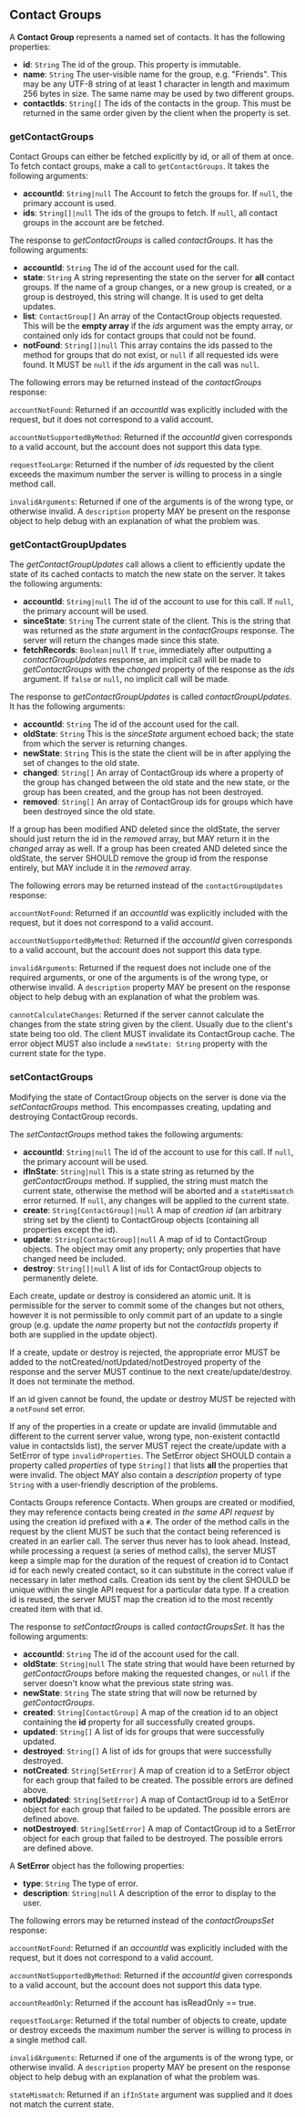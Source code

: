 ## Contact Groups

A **Contact Group** represents a named set of contacts. It has the following properties:

- **id**: `String`
  The id of the group. This property is immutable.
- **name**: `String`
  The user-visible name for the group, e.g. "Friends". This may be any UTF-8 string of at least 1 character in length and maximum 256 bytes in size. The same name may be used by two different groups.
- **contactIds**: `String[]`
  The ids of the contacts in the group. This must be returned in the same order given by the client when the property is set.

### getContactGroups

Contact Groups can either be fetched explicitly by id, or all of them at once. To fetch contact groups, make a call to `getContactGroups`. It takes the following arguments:

- **accountId**: `String|null`
  The Account to fetch the groups for. If `null`, the primary account is used.
- **ids**: `String[]|null`
  The ids of the groups to fetch. If `null`, all contact groups in the account are be fetched.

The response to *getContactGroups* is called *contactGroups*. It has the following arguments:

- **accountId**: `String`
  The id of the account used for the call.
- **state**: `String`
  A string representing the state on the server for **all** contact groups. If the name of a group changes, or a new group is created, or a group is destroyed, this string will change. It is used to get delta updates.
- **list**: `ContactGroup[]`
  An array of the ContactGroup objects requested. This will be the **empty array** if the *ids* argument was the empty array, or contained only ids for contact groups that could not be found.
- **notFound**: `String[]|null`
  This array contains the ids passed to the method for groups that do not exist, or `null` if all requested ids were found. It MUST be `null` if the *ids* argument in the call was `null`.

The following errors may be returned instead of the *contactGroups* response:

`accountNotFound`: Returned if an *accountId* was explicitly included with the request, but it does not correspond to a valid account.

`accountNotSupportedByMethod`: Returned if the *accountId* given corresponds to a valid account, but the account does not support this data type.

`requestTooLarge`: Returned if the number of *ids* requested by the client exceeds the maximum number the server is willing to process in a single method call.

`invalidArguments`: Returned if one of the arguments is of the wrong type, or otherwise invalid. A `description` property MAY be present on the response object to help debug with an explanation of what the problem was.

### getContactGroupUpdates

The *getContactGroupUpdates* call allows a client to efficiently update the state of its cached contacts to match the new state on the server. It takes the following arguments:

- **accountId**: `String|null`
  The id of the account to use for this call. If `null`, the primary account will be used.
- **sinceState**: `String`
  The current state of the client. This is the string that was returned as the *state* argument in the *contactGroups* response. The server will return the changes made since this state.
- **fetchRecords**: `Boolean|null`
  If `true`, immediately after outputting a *contactGroupUpdates* response, an implicit call will be made to *getContactGroups* with the *changed* property of the response as the *ids* argument. If `false` or `null`, no implicit call will be made.

The response to *getContactGroupUpdates* is called *contactGroupUpdates*. It has the following arguments:

- **accountId**: `String`
  The id of the account used for the call.
- **oldState**: `String`
  This is the *sinceState* argument echoed back; the state from which the server is returning changes.
- **newState**: `String`
  This is the state the client will be in after applying the set of changes to the old state.
- **changed**: `String[]`
  An array of ContactGroup ids where a property of the group has changed between the old state and the new state, or the group has been created, and the group has not been destroyed.
- **removed**: `String[]`
  An array of ContactGroup ids for groups which have been destroyed since the old state.

If a group has been modified AND deleted since the oldState, the server should just return the id in the *removed* array, but MAY return it in the *changed* array as well. If a group has been created AND deleted since the oldState, the server SHOULD remove the group id from the response entirely, but MAY include it in the *removed* array.

The following errors may be returned instead of the `contactGroupUpdates` response:

`accountNotFound`: Returned if an *accountId* was explicitly included with the request, but it does not correspond to a valid account.

`accountNotSupportedByMethod`: Returned if the *accountId* given corresponds to a valid account, but the account does not support this data type.

`invalidArguments`: Returned if the request does not include one of the required arguments, or one of the arguments is of the wrong type, or otherwise invalid. A `description` property MAY be present on the response object to help debug with an explanation of what the problem was.

`cannotCalculateChanges`: Returned if the server cannot calculate the changes from the state string given by the client. Usually due to the client's state being too old. The client MUST invalidate its ContactGroup cache. The error object MUST also include a `newState: String` property with the current state for the type.

### setContactGroups

Modifying the state of ContactGroup objects on the server is done via the *setContactGroups* method. This encompasses creating, updating and destroying ContactGroup records.

The *setContactGroups* method takes the following arguments:

- **accountId**: `String|null`
  The id of the account to use for this call. If `null`, the primary account will be used.
- **ifInState**: `String|null`
  This is a state string as returned by the *getContactGroups* method. If supplied, the string must match the current state, otherwise the method will be aborted and a `stateMismatch` error returned. If `null`, any changes will be applied to the current state.
- **create**: `String[ContactGroup]|null`
  A map of *creation id* (an arbitrary string set by the client) to ContactGroup objects (containing all properties except the id).
- **update**: `String[ContactGroup]|null`
  A map of id to ContactGroup objects. The object may omit any property; only properties that have changed need be included.
- **destroy**: `String[]|null`
  A list of ids for ContactGroup objects to permanently delete.

Each create, update or destroy is considered an atomic unit. It is permissible for the server to commit some of the changes but not others, however it is not permissible to only commit part of an update to a single group (e.g. update the *name* property but not the *contactIds* property if both are supplied in the update object).

If a create, update or destroy is rejected, the appropriate error MUST be added to the notCreated/notUpdated/notDestroyed property of the response and the server MUST continue to the next create/update/destroy. It does not terminate the method.

If an id given cannot be found, the update or destroy MUST be rejected with a `notFound` set error.

If any of the properties in a create or update are invalid (immutable and different to the current server value, wrong type, non-existent contactId value in contactsIds list), the server MUST reject the create/update with a SetError of type `invalidProperties`. The SetError object SHOULD contain a property called *properties* of type `String[]` that lists **all** the properties that were invalid. The object MAY also contain a *description* property of type `String` with a user-friendly description of the problems.

Contacts Groups reference Contacts. When groups are created or modified, they may reference contacts being created *in the same API request* by using the creation id prefixed with a `#`. The order of the method calls in the request by the client MUST be such that the contact being referenced is created in an earlier call. The server thus never has to look ahead. Instead, while processing a request (a series of method calls), the server MUST keep a simple map for the duration of the request of creation id to Contact id for each newly created contact, so it can substitute in the correct value if necessary in later method calls. Creation ids sent by the client SHOULD be unique within the single API request for a particular data type. If a creation id is reused, the server MUST map the creation id to the most recently created item with that id.

The response to *setContactGroups* is called *contactGroupsSet*. It has the following arguments:

- **accountId**: `String`
  The id of the account used for the call.
- **oldState**: `String|null`
  The state string that would have been returned by *getContactGroups* before making the requested changes, or `null` if the server doesn't know what the previous state string was.
- **newState**: `String`
  The state string that will now be returned by *getContactGroups*.
- **created**: `String[ContactGroup]`
  A map of the creation id to an object containing the **id** property for all successfully created groups.
- **updated**: `String[]`
  A list of ids for groups that were successfully updated.
- **destroyed**: `String[]`
  A list of ids for groups that were successfully destroyed.
- **notCreated**: `String[SetError]`
  A map of creation id to a SetError object for each group that failed to be created. The possible errors are defined above.
- **notUpdated**: `String[SetError]`
  A map of ContactGroup id to a SetError object for each group that failed to be updated. The possible errors are defined above.
- **notDestroyed**: `String[SetError]`
  A map of ContactGroup id to a SetError object for each group that failed to be destroyed. The possible errors are defined above.

A **SetError** object has the following properties:

- **type**: `String`
  The type of error.
- **description**: `String|null`
  A description of the error to display to the user.

The following errors may be returned instead of the *contactGroupsSet* response:

`accountNotFound`: Returned if an *accountId* was explicitly included with the request, but it does not correspond to a valid account.

`accountNotSupportedByMethod`: Returned if the *accountId* given corresponds to a valid account, but the account does not support this data type.

`accountReadOnly`: Returned if the account has isReadOnly == true.

`requestTooLarge`: Returned if the total number of objects to create, update or destroy exceeds the maximum number the server is willing to process in a single method call.

`invalidArguments`: Returned if one of the arguments is of the wrong type, or otherwise invalid. A `description` property MAY be present on the response object to help debug with an explanation of what the problem was.

`stateMismatch`: Returned if an `ifInState` argument was supplied and it does not match the current state.
